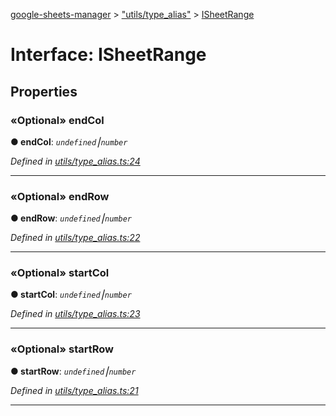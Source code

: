 [google-sheets-manager](../README.md) > ["utils/type_alias"](../modules/_utils_type_alias_.md) > [ISheetRange](../interfaces/_utils_type_alias_.isheetrange.md)



# Interface: ISheetRange


## Properties
<a id="endcol"></a>

### «Optional» endCol

**●  endCol**:  *`undefined`⎮`number`* 

*Defined in [utils/type_alias.ts:24](https://github.com/AbdelrahmanRamadan/google-sheets-manager/blob/8df96f0/src/utils/type_alias.ts#L24)*





___

<a id="endrow"></a>

### «Optional» endRow

**●  endRow**:  *`undefined`⎮`number`* 

*Defined in [utils/type_alias.ts:22](https://github.com/AbdelrahmanRamadan/google-sheets-manager/blob/8df96f0/src/utils/type_alias.ts#L22)*





___

<a id="startcol"></a>

### «Optional» startCol

**●  startCol**:  *`undefined`⎮`number`* 

*Defined in [utils/type_alias.ts:23](https://github.com/AbdelrahmanRamadan/google-sheets-manager/blob/8df96f0/src/utils/type_alias.ts#L23)*





___

<a id="startrow"></a>

### «Optional» startRow

**●  startRow**:  *`undefined`⎮`number`* 

*Defined in [utils/type_alias.ts:21](https://github.com/AbdelrahmanRamadan/google-sheets-manager/blob/8df96f0/src/utils/type_alias.ts#L21)*





___


